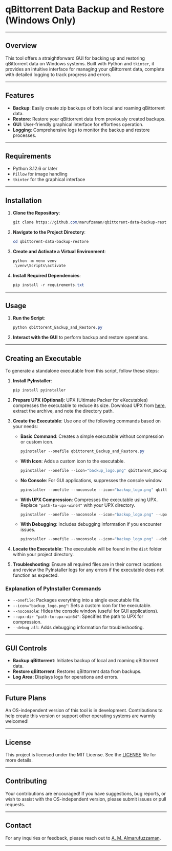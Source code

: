 # qBittorrent Data Backup and Restore (Windows Only)

---

## Overview

This tool offers a straightforward GUI for backing up and restoring qBittorrent data on Windows systems. Built with Python and `tkinter`, it provides an intuitive interface for managing your qBittorrent data, complete with detailed logging to track progress and errors.

---

## Features

- **Backup**: Easily create zip backups of both local and roaming qBittorrent data.
- **Restore**: Restore your qBittorrent data from previously created backups.
- **GUI**: User-friendly graphical interface for effortless operation.
- **Logging**: Comprehensive logs to monitor the backup and restore processes.

---

## Requirements

- Python 3.12.6 or later
- `Pillow` for image handling
- `tkinter` for the graphical interface

---

## Installation

1. **Clone the Repository**:
    ```powershell
    git clone https://github.com/marufzaman/qbittorent-data-backup-restore.git
    ```

2. **Navigate to the Project Directory**:
    ```powershell
    cd qbittorent-data-backup-restore
    ```

3. **Create and Activate a Virtual Environment**:
    ```powershell
    python -m venv venv
    .\venv\Scripts\activate
    ```

4. **Install Required Dependencies**:
    ```powershell
    pip install -r requirements.txt
    ```

---

## Usage

1. **Run the Script**:
    ```powershell
    python qbittorent_Backup_and_Restore.py
    ```

2. **Interact with the GUI** to perform backup and restore operations.

---

## Creating an Executable

To generate a standalone executable from this script, follow these steps:

1. **Install PyInstaller**:
    ```powershell
    pip install pyinstaller
    ```

2. **Prepare UPX (Optional)**:
    UPX (Ultimate Packer for eXecutables) compresses the executable to reduce its size. Download UPX from [here](https://upx.github.io/), extract the archive, and note the directory path.

3. **Create the Executable**:
    Use one of the following commands based on your needs:

    - **Basic Command**: Creates a simple executable without compression or custom icon.
      ```powershell
      pyinstaller --onefile qbittorent_Backup_and_Restore.py
      ```

    - **With Icon**: Adds a custom icon to the executable.
      ```powershell
      pyinstaller --onefile --icon="backup_logo.png" qbittorent_Backup_and_Restore.py
      ```

    - **No Console**: For GUI applications, suppresses the console window.
      ```powershell
      pyinstaller --onefile --noconsole --icon="backup_logo.png" qbittorent_Backup_and_Restore.py
      ```

    - **With UPX Compression**: Compresses the executable using UPX. Replace `"path-to-upx-win64"` with your UPX directory.
      ```powershell
      pyinstaller --onefile --noconsole --icon="backup_logo.png" --upx-dir "path-to-upx-win64" qbittorent_Backup_and_Restore.py
      ```

    - **With Debugging**: Includes debugging information if you encounter issues.
      ```powershell
      pyinstaller --onefile --noconsole --icon="backup_logo.png" --debug all qbittorent_Backup_and_Restore.py
      ```

4. **Locate the Executable**:
    The executable will be found in the `dist` folder within your project directory.

5. **Troubleshooting**:
    Ensure all required files are in their correct locations and review the PyInstaller logs for any errors if the executable does not function as expected.

### Explanation of PyInstaller Commands

- `--onefile`: Packages everything into a single executable file.
- `--icon="backup_logo.png"`: Sets a custom icon for the executable.
- `--noconsole`: Hides the console window (useful for GUI applications).
- `--upx-dir "path-to-upx-win64"`: Specifies the path to UPX for compression.
- `--debug all`: Adds debugging information for troubleshooting.

---

## GUI Controls

- **Backup qBittorrent**: Initiates backup of local and roaming qBittorrent data.
- **Restore qBittorrent**: Restores qBittorrent data from backups.
- **Log Area**: Displays logs for operations and errors.

---

## Future Plans

An OS-independent version of this tool is in development. Contributions to help create this version or support other operating systems are warmly welcomed!

---

## License

This project is licensed under the MIT License. See the [LICENSE](LICENSE) file for more details.

---

## Contributing

Your contributions are encouraged! If you have suggestions, bug reports, or wish to assist with the OS-independent version, please submit issues or pull requests.

---

## Contact

For any inquiries or feedback, please reach out to [A. M. Almarufuzzaman](mailto:marufzaman05@gmail.com).

---
